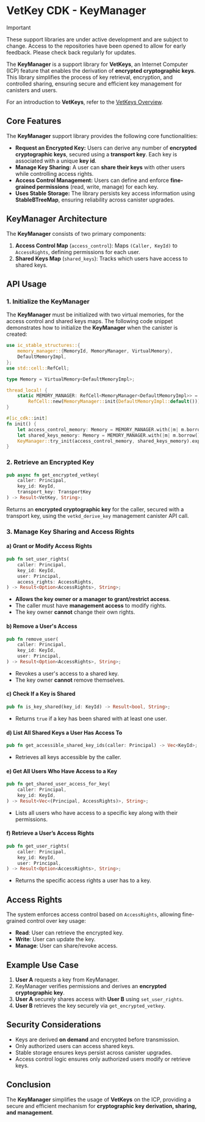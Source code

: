 # VetKey CDK - KeyManager

> [!IMPORTANT]  
> These support libraries are under active development and are subject to change. Access to the repositories have been opened to allow for early feedback. Please check back regularly for updates.

The **KeyManager** is a support library for **VetKeys**, an Internet Computer (ICP) feature that enables the derivation of **encrypted cryptographic keys**. This library simplifies the process of key retrieval, encryption, and controlled sharing, ensuring secure and efficient key management for canisters and users.

For an introduction to **VetKeys**, refer to the [VetKeys Overview](https://internetcomputer.org/docs/building-apps/network-features/encryption/VetKeys).

## Core Features

The **KeyManager** support library provides the following core functionalities:

- **Request an Encrypted Key:** Users can derive any number of **encrypted cryptographic keys**, secured using a **transport key**. Each key is associated with a unique **key id**.
- **Manage Key Sharing:** A user can **share their keys** with other users while controlling access rights.
- **Access Control Management:** Users can define and enforce **fine-grained permissions** (read, write, manage) for each key.
- **Uses Stable Storage:** The library persists key access information using **StableBTreeMap**, ensuring reliability across canister upgrades.

## KeyManager Architecture

The **KeyManager** consists of two primary components:

1. **Access Control Map** (`access_control`): Maps `(Caller, KeyId)` to `AccessRights`, defining permissions for each user.
2. **Shared Keys Map** (`shared_keys`): Tracks which users have access to shared keys.

## API Usage

### 1. Initialize the KeyManager

The **KeyManager** must be initialized with two virtual memories, for the access control and shared keys maps. The following code snippet demonstrates how to initialize the **KeyManager** when the canister is created:

```rust
use ic_stable_structures::{
    memory_manager::{MemoryId, MemoryManager, VirtualMemory},
    DefaultMemoryImpl,
};
use std::cell::RefCell;

type Memory = VirtualMemory<DefaultMemoryImpl>;

thread_local! {
    static MEMORY_MANAGER: RefCell<MemoryManager<DefaultMemoryImpl>> =
        RefCell::new(MemoryManager::init(DefaultMemoryImpl::default()));
}

#[ic_cdk::init]
fn init() {
    let access_control_memory: Memory = MEMORY_MANAGER.with(|m| m.borrow().get(MemoryId::new(0)));
    let shared_keys_memory: Memory = MEMORY_MANAGER.with(|m| m.borrow().get(MemoryId::new(1)));
    KeyManager::try_init(access_control_memory, shared_keys_memory).expect("failed to initialize memory");
}
```

### 2. Retrieve an Encrypted Key

```rust
pub async fn get_encrypted_vetkey(
    caller: Principal,
    key_id: KeyId,
    transport_key: TransportKey
) -> Result<VetKey, String>;
```

Returns an **encrypted cryptographic key** for the caller, secured with a transport key, using the `vetkd_derive_key` management canister API call.

### 3. Manage Key Sharing and Access Rights

#### a) Grant or Modify Access Rights

```rust
pub fn set_user_rights(
    caller: Principal,
    key_id: KeyId,
    user: Principal,
    access_rights: AccessRights,
) -> Result<Option<AccessRights>, String>;
```

- **Allows the key owner or a manager to grant/restrict access**.
- The caller must have **management access** to modify rights.
- The key owner **cannot** change their own rights.

#### b) Remove a User's Access

```rust
pub fn remove_user(
    caller: Principal,
    key_id: KeyId,
    user: Principal,
) -> Result<Option<AccessRights>, String>;
```

- Revokes a user's access to a shared key.
- The key owner **cannot** remove themselves.

#### c) Check If a Key is Shared

```rust
pub fn is_key_shared(key_id: KeyId) -> Result<bool, String>;
```

- Returns `true` if a key has been shared with at least one user.

#### d) List All Shared Keys a User Has Access To

```rust
pub fn get_accessible_shared_key_ids(caller: Principal) -> Vec<KeyId>;
```

- Retrieves all keys accessible by the caller.

#### e) Get All Users Who Have Access to a Key

```rust
pub fn get_shared_user_access_for_key(
    caller: Principal,
    key_id: KeyId,
) -> Result<Vec<(Principal, AccessRights)>, String>;
```

- Lists all users who have access to a specific key along with their permissions.

#### f) Retrieve a User’s Access Rights

```rust
pub fn get_user_rights(
    caller: Principal,
    key_id: KeyId,
    user: Principal,
) -> Result<Option<AccessRights>, String>;
```

- Returns the specific access rights a user has to a key.

## Access Rights

The system enforces access control based on `AccessRights`, allowing fine-grained control over key usage:

- **Read**: User can retrieve the encrypted key.
- **Write**: User can update the key.
- **Manage**: User can share/revoke access.

## Example Use Case

1. **User A** requests a key from KeyManager.
2. KeyManager verifies permissions and derives an **encrypted cryptographic key**.
3. **User A** securely shares access with **User B** using `set_user_rights`.
4. **User B** retrieves the key securely via `get_encrypted_vetkey`.

## Security Considerations

- Keys are derived **on demand** and encrypted before transmission.
- Only authorized users can access shared keys.
- Stable storage ensures keys persist across canister upgrades.
- Access control logic ensures only authorized users modify or retrieve keys.

## Conclusion

The **KeyManager** simplifies the usage of **VetKeys** on the ICP, providing a secure and efficient mechanism for **cryptographic key derivation, sharing, and management**.

